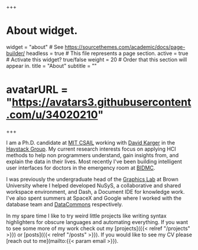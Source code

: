 +++
# About widget.
widget = "about"  # See https://sourcethemes.com/academic/docs/page-builder/
headless = true  # This file represents a page section.
active = true  # Activate this widget? true/false
weight = 20  # Order that this section will appear in.
title = "About"
subtitle = ""
# avatarURL = "https://avatars3.githubusercontent.com/u/34020210"
+++

I am a Ph.D. candidate at [MIT CSAIL](https://www.csail.mit.edu/) working
with [David Karger](https://en.wikipedia.org/wiki/David_Karger) in the
[Haystack Group](http://haystack.csail.mit.edu). My current research
interests focus on applying HCI methods to help non programmers understand,
gain insights from, and explain the data in their lives. Most recently I've
been building intelligent user interfaces for doctors in the emergency room
at [BIDMC](https://www.bidmc.org/).

I was previously the undergraduate head of the [Graphics
Lab](http://cs.brown.edu/research/ptc/#/) at Brown University where I helped
developed NuSyS, a collaborative and shared workspace environment, and Dash,
a Document IDE for knowledge work. I've also spent summers at SpaceX and
Google where I worked with the database team and
[DataCommons](http://datacommons.org/) respectively.

In my spare time I like to try weird little projects like writing syntax
highlighters for obscure languages and automating everything. If you want to
see some more of my work check out my [projects]({{< relref "/projects" >}})
or [posts]({{< relref "/posts" >}}). If you would like to see my CV please
[reach out to me](mailto:{{< param email >}}).
